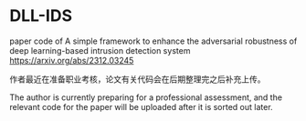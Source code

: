 # DLL-IDS
paper code of A simple framework to enhance the adversarial robustness of deep learning-based intrusion detection system
https://arxiv.org/abs/2312.03245

作者最近在准备职业考核，论文有关代码会在后期整理完之后补充上传。

The author is currently preparing for a professional assessment, and the relevant code for the paper will be uploaded after it is sorted out later.
